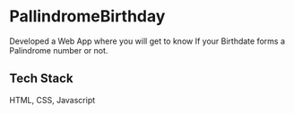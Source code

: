 # PallindromeBirthday

Developed  a Web App where you will get to know If your Birthdate forms a Palindrome number or not.

## Tech Stack
HTML,
CSS,
Javascript

